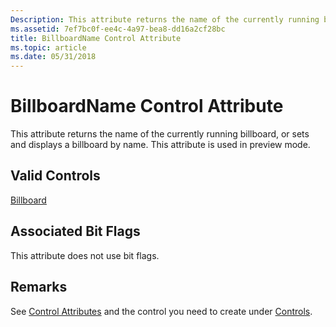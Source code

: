 ```yaml
---
Description: This attribute returns the name of the currently running billboard, or sets and displays a billboard by name. This attribute is used in preview mode.
ms.assetid: 7ef7bc0f-ee4c-4a97-bea8-dd16a2cf28bc
title: BillboardName Control Attribute
ms.topic: article
ms.date: 05/31/2018
---
```


# BillboardName Control Attribute

This attribute returns the name of the currently running billboard, or sets and displays a billboard by name. This attribute is used in preview mode.

## Valid Controls

[Billboard](billboard-control.md)

## Associated Bit Flags

This attribute does not use bit flags.

## Remarks

See [Control Attributes](control-attributes.md) and the control you need to create under [Controls](controls.md).

 

 



